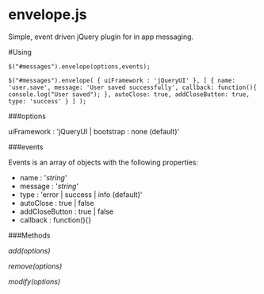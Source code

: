 envelope.js
===========

Simple, event driven jQuery plugin for in app messaging.

#Using

`$("#messages").envelope(options,events);`

`$("#messages").envelope(
	{
		uiFramework : 'jQueryUI'
	},
	[
		{
			name: 'user.save',
			message: 'User saved successfully',
			callback: function(){
				console.log("User saved");
			},
			autoClose: true,
			addCloseButton: true,
			type: 'success'
		}
	]
);`

###options

uiFramework : 'jQueryUI | bootstrap : none (default)'

###events

Events is an array of objects with the following properties:
 
 * name : '_string_'
 * message : '_string_'
 * type : 'error | success | info (default)' 
 * autoClose : true | false
 * addCloseButton : true | false
 * callback : function(){}

###Methods

_add(options)_

_remove(options)_

_modify(options)_
